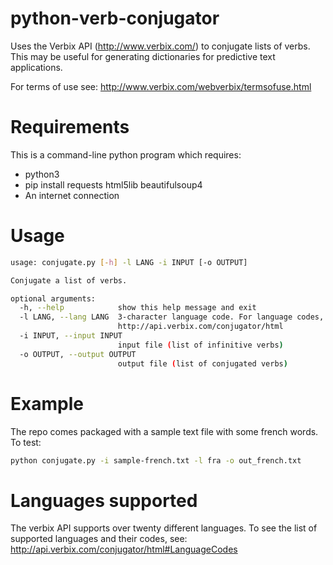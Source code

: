 # python-verb-conjugator
Uses the Verbix API (http://www.verbix.com/) to conjugate lists of verbs. This may be useful for generating dictionaries for predictive text applications.

For terms of use see: http://www.verbix.com/webverbix/termsofuse.html

# Requirements
This is a command-line python program which requires:
- python3
- pip install requests html5lib beautifulsoup4
- An internet connection

#  Usage
```bash
usage: conjugate.py [-h] -l LANG -i INPUT [-o OUTPUT]

Conjugate a list of verbs.

optional arguments:
  -h, --help            show this help message and exit
  -l LANG, --lang LANG  3-character language code. For language codes, see
                        http://api.verbix.com/conjugator/html
  -i INPUT, --input INPUT
                        input file (list of infinitive verbs)
  -o OUTPUT, --output OUTPUT
                        output file (list of conjugated verbs)
```

# Example
The repo comes packaged with a sample text file with some french words. To test:
```bash
python conjugate.py -i sample-french.txt -l fra -o out_french.txt
```

# Languages supported
The verbix API supports over twenty different languages. To see the list of supported languages and their codes, see:
http://api.verbix.com/conjugator/html#LanguageCodes
